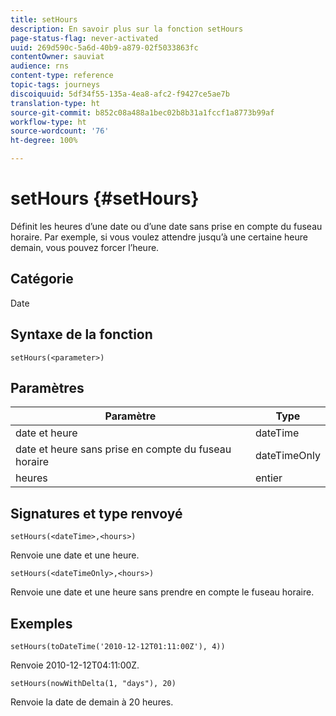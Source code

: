 ```yaml
---
title: setHours
description: En savoir plus sur la fonction setHours
page-status-flag: never-activated
uuid: 269d590c-5a6d-40b9-a879-02f5033863fc
contentOwner: sauviat
audience: rns
content-type: reference
topic-tags: journeys
discoiquuid: 5df34f55-135a-4ea8-afc2-f9427ce5ae7b
translation-type: ht
source-git-commit: b852c08a488a1bec02b8b31a1fccf1a8773b99af
workflow-type: ht
source-wordcount: '76'
ht-degree: 100%

---
```



# setHours {#setHours}

Définit les heures d’une date ou d’une date sans prise en compte du fuseau horaire. Par exemple, si vous voulez attendre jusqu’à une certaine heure demain, vous pouvez forcer l’heure.

## Catégorie

Date

## Syntaxe de la fonction

`setHours(<parameter>)`

## Paramètres

| Paramètre | Type |
|--- |--- |
| date et heure | dateTime |
| date et heure sans prise en compte du fuseau horaire | dateTimeOnly |
| heures | entier |

## Signatures et type renvoyé

`setHours(<dateTime>,<hours>)`

Renvoie une date et une heure.

`setHours(<dateTimeOnly>,<hours>)`

Renvoie une date et une heure sans prendre en compte le fuseau horaire.

## Exemples

`setHours(toDateTime('2010-12-12T01:11:00Z'), 4))`

Renvoie 2010-12-12T04:11:00Z.

`setHours(nowWithDelta(1, "days"), 20)`

Renvoie la date de demain à 20 heures.
